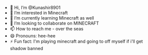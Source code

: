 - 👋 Hi, I’m @Kunashir8901
- 👀 I’m interested in Minecraft
- 🌱 I’m currently learning Minecraft as well
- 💞️ I’m looking to collaborate on MINECRAFT
- 📫 How to reach me - over the seas
- 😄 Pronouns: hee-hee
- ⚡ Fun fact: I'm playing minecraft and going to off myself if i'll get shadow banned

<!---
Kunashir8901/Kunashir8901 is a ✨ special ✨ repository because its `README.md` (this file) appears on your GitHub profile.
You can click the Preview link to take a look at your changes.
--->
